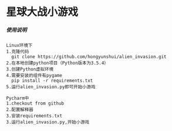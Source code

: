 
星球大战小游戏
================

##### 使用说明
    Linux环境下
    1.克隆代码
      git clone https://github.com/hongyunshui/alien_invasion.git
    2.在本地创建python项目（Python版本为3.5.4）
    3.创建Python虚拟环境
    4.需要安装的组件有pygame
      pip install -r requirements.txt
    5.运行alien_invasion.py即可开始小游戏

    Pycharm中
    1.checkout from github
    2.配置解释器
    3.安装requirements.txt
    3.运行alien_invasion.py,开始小游戏






